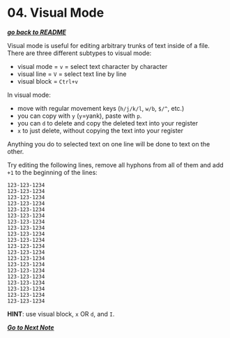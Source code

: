 # 04. Visual Mode

[***go back to README***](README.md)

Visual mode is useful for editing arbitrary trunks of text inside of a file.
There are three different subtypes to visual mode:

- visual mode = `v` = select text character by character
- visual line = `V` = select text line by line
- visual block = `Ctrl+v`

In visual mode:

- move with regular movement keys (`h/j/k/l`, `w/b`, `$/^`, etc.)
- you can copy with `y` (`y`=yank), paste with `p`.
- you can `d` to delete and copy the deleted text into your register  
- `x` to just delete, without copying the text into your register

Anything you do to selected text on one line will be done to text on the other.

Try editing the following lines, remove all hyphons from all of them and add
`+1` to the beginning of the lines:

```
123-123-1234
123-123-1234
123-123-1234
123-123-1234
123-123-1234
123-123-1234
123-123-1234
123-123-1234
123-123-1234
123-123-1234
123-123-1234
123-123-1234
123-123-1234
123-123-1234
123-123-1234
123-123-1234
123-123-1234
123-123-1234
123-123-1234
123-123-1234
```

**HINT**: use visual block, `x` OR `d`, and `I`.

[***Go to Next Note***](05-command-mode.md)
